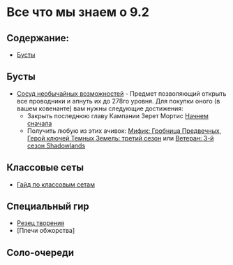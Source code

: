 # Все что мы знаем о 9.2

## Содержание:
- [Бусты](#Бусты)

## Бусты
- [Сосуд необычайных возможностей](https://ptr.wowhead.com/item=190644) - Предмет позволяющий открыть все проводники и апнуть их до 278го уровня. Для покупки оного (в вашем ковенанте) вам нужны следующие достижения:
  - Закрыть последнюю главу Кампании Зерет Мортис [Начнем сначала](https://ptr.wowhead.com/storyline/starting-over-1260)
  - Получить любую из этих ачивок: [Мифик: Гробница Предвечных](https://ptr.wowhead.com/achievement=15490), [Герой ключей Темных Земель: третий сезон](https://ptr.wowhead.com/achievement=15506/shadowlands-keystone-hero-season-three) или [Ветеран: 3-й сезон Shadowlands](https://ptr.wowhead.com/achievement=15354)
  
## Классовые сеты
- [Гайд по классовым сетам](9.2-Class-Sets.md)

## Специальный гир
- [Резец творения](325762.md)
- [Плечи обжорства]

## Соло-очереди
